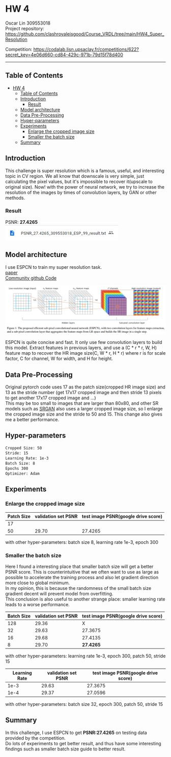 # HW 4
Oscar Lin 309553018  
Project repository: https://github.com/clashroyaleisgood/Course_VRDL/tree/main/HW4_Super_Resolution

Competition: https://codalab.lisn.upsaclay.fr/competitions/622?secret_key=4e06d660-cd84-429c-971b-79d15f78d400

___
## Table of Contents
- [HW 4](#hw-4)
  - [Table of Contents](#table-of-contents)
  - [Introduction](#introduction)
    - [Result](#result)
  - [Model architecture](#model-architecture)
  - [Data Pre-Processing](#data-pre-processing)
  - [Hyper-parameters](#hyper-parameters)
  - [Experiments](#experiments)
    - [Enlarge the cropped image size](#enlarge-the-cropped-image-size)
    - [Smaller the batch size](#smaller-the-batch-size)
  - [Summary](#summary)


<div style="page-break-after: always;"></div>

## Introduction
This challenge is super resolution which is a famous, useful, and interesting topic in CV region.
We all know that downscale is very simple, just calculating the pixel values,
but it's impossible to recover it(upscale to original size).
Now! with the power of neural network, we try to increase the resolution of the images by
times of convolution layers, by GAN or other methods.

### Result
PSNR: **27.4265**  
![](PSNR/final.png)

<div style="page-break-after: always;"></div>

## Model architecture
I use ESPCN to train my super resolution task.  
[paper](https://arxiv.org/abs/1609.05158)  
[Community github Code](https://github.com/yjn870/ESPCN-pytorch)  

<img src="model.png" width="600">

ESPCN is quite concise and fast. It only use few convolution layers to build this model.
Extract features in previous layers, and use a (C * r * r, W, H) feature map to recover the HR image size(C, W * r, H * r) where r is for scale factor, C for channel, W for width, and H for height.

## Data Pre-Processing
Original pytorch code uses 17 as the patch size(cropped HR image size) and 13 as the stride number
(get 17x17 cropped image and then stride 13 pixels to get another 17x17 cropped image and ...)  
This may be too small to images that are larger than 80x80, and other SR models such as [SRGAN](https://github.com/leftthomas/SRGAN)
also uses a larger cropped image size, so I enlarge the cropped image size and the stride to 50 and 15.
This change also gives me a better performance.  

## Hyper-parameters
```
Cropped Size: 50
Stride: 15
Learning Rate: 1e-3
Batch Size: 8
Epochs 300
Optimizer: Adam
```

<div style="page-break-after: always;"></div>

## Experiments

### Enlarge the cropped image size

| Patch Size | validation set PSNR | test image PSNR(google drive score) |
|-|-|-|
| 17 |  |  |
| 50 | 29.70 | 27.4265 |

with other hyper-parameters: batch size 8, learning rate 1e-3, epoch 300

### Smaller the batch size
Here I found a interesting place that smaller batch size will get a better PSNR score.
This is counterintuitive that we often want to use as large as possible to accelerate the training process
and also let gradient direction more close to global minimum.  
In my opinion, this is because the randomness of the small batch size gradient decent will prevent model from overfitting.  
This conclusion is also useful to another strange place: smaller learning rate leads to a worse performance.

| Batch Size | validation set PSNR | test image PSNR(google drive score) |
|-|-|-|
| 128 | 29.36 | X |
| 32 | 29.63 | 27.3675 |
| 16 | 29.68 | 27.4135 |
| 8 | 29.70 | **27.4265** |

with other hyper-parameters: learning rate 1e-3, epoch 300, patch 50, stride 15

| Learning Rate | validation set PSNR | test image PSNR(google drive score) |
|-|-|-|
| 1e-3 | 29.63 | 27.3675 |
| 1e-4 | 29.37 | 27.0596 |

with other hyper-parameters: batch size 32, epoch 300, patch 50, stride 15

<div style="page-break-after: always;"></div>

## Summary
In this challenge, I use ESPCN to get **PSNR:27.4265** on testing data provided by the competition.  
Do lots of experiments to get better result, and thus have some interesting findings such as smaller batch size guide to better result.

<!-- Export to pdf with Typora -->